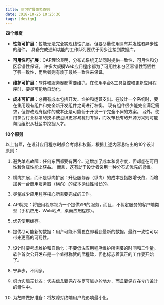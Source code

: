 ```yaml
---
title: 高可扩展架构原则
date: 2018-10-25 10:25:36
tags: [design]
---
```


**四个维度**

- **性能可扩展**：性能无法完全实现线性扩展，但要尽量使用具有并发性和异步性的组件。
  具备完成通知功能的工作队列要优于同步连接到数据库。

- **可用性可扩展**：CAP理论表明，分布式系统无法同时提供一致性、可用性和分区容错性保证。
  许多大规模Web应用程序都为了可用性和分区容错性而牺牲了强一致性，而后者则有赖于最终一致性来保证。

- **维护可扩展**：软件和服务器都需要维护。在使用平台&工具监控和更新应用程序时，要尽可能地自动化。

- **成本可扩展**：总拥有成本包括开发、维护和运营支出。在设计一个系统时，要在重用现有组件和完全新开发组件之间进行权衡。
  现有组件很少能完全满足需求，但修改现有组件的成本还是可能低于开发一个完全不同的方案。
  另外，使用符合行业标准的技术使组织更容易聘到专家，而发布独有的开源方案则可能帮助组织从社区中挖掘人才。

<!--more-->

**10个原则**

以上各项，在设计应用程序时都会考虑和权衡，根据上述内容总结出的10个设计原则：

1. 避免单点故障：任何东西都要有两个。这增加了成本和复杂度，但却能在可用性和负载性能上获益。
   而且，这有助于设计者采用一种分布式优先的思维。

2. 横向扩展，而不是纵向扩展：升级服务器（纵向）的成本是指数增长的，而增加另一台商用服务器（横向）的成本是线性增长的。

3. 尽量减少应用程序核心所需要完成的工作。

4. API优先：将应用程序视为一个提供API的服务，而且，不假定服务的客户端类型（手机应用、Web站点、桌面应用程序）。

5. 优先使用缓存。

6. 提供尽可能新的数据：用户可能不需要立即看到最新的数据，最终一致性可以带来更高的可用性。

7. 设计时要考虑维护和自动化：不要低估应用程序维护所需要的时间和工作量。
   软件首次公开发布是一个值得称赞的里程碑，但也标志着真正的工作要开始了。

8. 宁异步，不同步。

9.  努力实现无状态：状态信息要保存在尽可能少的地方，而且要保存在专门设计的组件中。

10. 为故障做好准备：将故障对终端用户的影响最小化。
